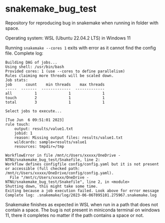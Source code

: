 # snakemake_bug_test

Repository for reproducing bug in snakemake when running in folder with space. 

Operating system: WSL (Ubuntu 22.04.2 LTS) in Windows 11

Running ```snakemake --cores 1``` exits with error as it cannot find the config file. Complete log:

```
Building DAG of jobs...
Using shell: /usr/bin/bash
Provided cores: 1 (use --cores to define parallelism)
Rules claiming more threads will be scaled down.
Job stats:
job      count    min threads    max threads
-----  -------  -------------  -------------
all          1              1              1
touch        2              1              1
total        3              1              1

Select jobs to execute...

[Tue Jun  6 09:51:01 2023]
rule touch:
    output: results/value1.txt
    jobid: 1
    reason: Missing output files: results/value1.txt
    wildcards: sample=results/value1
    resources: tmpdir=/tmp

WorkflowError in file /mnt/c/Users/xxxxx/OneDrive - NTNU/snakemake_bug_test/Snakefile, line 2:
Workflow defines configfile config/config.yaml but it is not present or accessible (full checked path: /mnt/c/Users/xxxxx/OneDrive/config/config.yaml).
  File "/mnt/c/Users/xxxxx/OneDrive - NTNU/snakemake_bug_test/Snakefile", line 2, in <module>
Shutting down, this might take some time.
Exiting because a job execution failed. Look above for error message
Complete log: .snakemake/log/2023-06-06T095101.275967.snakemake.log
```

Snakemake finishes as expected in WSL when run in a path that does not contain a space. The bug is not present in miniconda terminal on windows 11, there it completes no matter if the path contains a space or not. 
